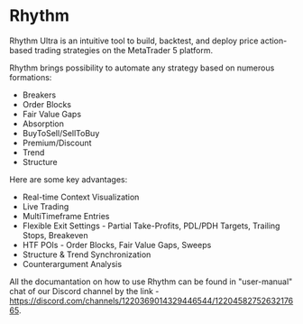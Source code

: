 # Rhythm
Rhythm Ultra is an intuitive tool to build, backtest, and deploy price action-based trading strategies on the MetaTrader 5 platform.

Rhythm brings possibility to automate any strategy based on numerous formations:
- Breakers
- Order Blocks
- Fair Value Gaps
- Absorption
- BuyToSell/SellToBuy
- Premium/Discount
- Trend
- Structure

Here are some key advantages:
- Real-time Context Visualization
- Live Trading
- MultiTimeframe Entries
- Flexible Exit Settings - Partial Take-Profits, PDL/PDH Targets, Trailing Stops, Breakeven 
- HTF POIs - Order Blocks, Fair Value Gaps, Sweeps 
- Structure & Trend Synchronization 
- Counterargument Analysis


All the documantation on how to use Rhythm can be found in "user-manual" chat of our Discord channel by the link - https://discord.com/channels/1220369014329446544/1220458275263217665.
